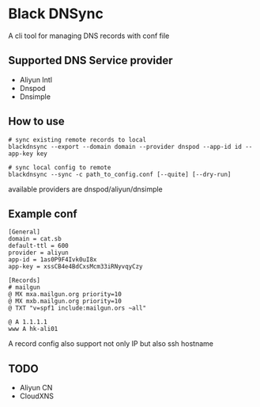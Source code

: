 # Black DNSync

A cli tool for managing DNS records with conf file

## Supported DNS Service provider

- Aliyun Intl
- Dnspod
- Dnsimple

## How to use

```
# sync existing remote records to local
blackdnsync --export --domain domain --provider dnspod --app-id id --app-key key

# sync local config to remote
blackdnsync --sync -c path_to_config.conf [--quite] [--dry-run]
```

available providers are dnspod/aliyun/dnsimple

## Example conf

```
[General]
domain = cat.sb
default-ttl = 600
provider = aliyun
app-id = 1as0P9F4Ivk0uI8x
app-key = xssCB4e4BdCxsMcm33iRNyvqyCzy

[Records]
# mailgun
@ MX mxa.mailgun.org priority=10
@ MX mxb.mailgun.org priority=10
@ TXT "v=spf1 include:mailgun.ors ~all"

@ A 1.1.1.1
www A hk-ali01
```
A record config also support not only IP but also ssh hostname

## TODO

- Aliyun CN
- CloudXNS
